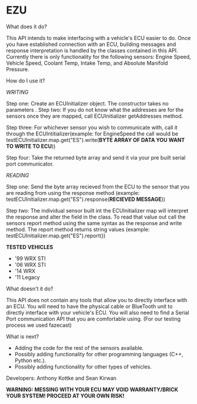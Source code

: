 # EZU
What does it do?

This API intends to make interfacing with a vehicle's ECU easier to do. Once you have established connection with an ECU, building messages and response interpretation is handled by the classes contained in this API. Currently there is only functionality for the following sensors: Engine Speed, Vehicle Speed, Coolant Temp, Intake Temp, and Absolute Manifold Pressure.

How do I use it?

*WRITING*

Step one: Create an ECUInitializer object. The constructor takes no parameters
.
Step two: If you do not know what the addresses are for the sensors once they are mapped, call ECUInitializer getAddresses method.

Step three: For whichever sensor you wish to communicate with, call it through the ECUIntitializer(example: for EngineSpeed the call would be testECUInitializer.map.get("ES").write(**BYTE ARRAY OF DATA YOU WANT TO WRITE TO ECU**))

Step four: Take the returned byte array and send it via your pre built serial port communicator.

*READING*

Step one: Send the byte array recieved from the ECU to the sensor that you are reading from using the response method (example: testECUInitializer.map.get("ES").response(**RECIEVED MESSAGE**))

Step two: The individual sensor built int the ECUInitializer map will interpret the response and alter the field in the class. To read that value out call the sensors report method using the same syntax as the response and write method. The report method returns string values (example: testECUInitializer.map.get("ES").report()) 

**TESTED VEHICLES**
- '99 WRX STI
- '06 WRX STI
- '14 WRX
- '11 Legacy


What doesn't it do?

This API does not contain any tools that allow you to directly interface with an ECU. You will need to have the physical cable or BlueTooth unit to directly interface with your vehicle's ECU. You will also need to find a Serial Port communication API that you are comfortable using. (For our testing process we used fazecast)

What is next?

- Adding the code for the rest of the sensors available.
- Possibly adding functionality for other programming languages (C++, Python etc.).
- Possibly adding functionality for other types of vehicles.

Developers:
Anthony Kottke and Sean Kirwan

**WARNING: MESSING WITH YOUR ECU MAY VOID WARRANTY/BRICK YOUR SYSTEM! PROCEED AT YOUR OWN RISK!**
